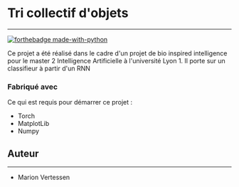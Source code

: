 # Tri collectif d'objets 

---
[![forthebadge made-with-python](http://ForTheBadge.com/images/badges/made-with-python.svg)](https://www.python.org/)

Ce projet a été réalisé dans le cadre d'un projet de bio inspired intelligence pour le master 2 Intelligence Artificielle à l'université Lyon 1.
Il porte sur un classifieur à partir d'un RNN

### Fabriqué avec

Ce qui est requis pour démarrer ce projet :

- Torch
- MatplotLib
- Numpy

## Auteur

---
- Marion Vertessen 
